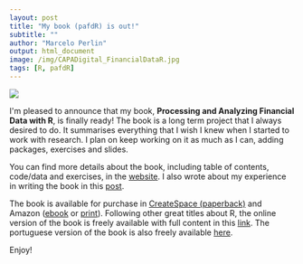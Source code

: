 ```yaml
---
layout: post
title: "My book (pafdR) is out!"
subtitle: ""
author: "Marcelo Perlin"
output: html_document
image: /img/CAPADigital_FinancialDataR.jpg
tags: [R, pafdR]
---
```


![](CAPADigital_FinancialDataR_20170427-1.jpg)

I'm pleased to announce that my book, **Processing and Analyzing Financial Data with R**, is finally ready! The book is a long term project that I always desired to do. It summarises everything that I wish I knew when I started to work with research. I plan on keep working on it as much as I can, adding packages, exercises and slides. 

You can find more details about the book, including table of contents, code/data and exercises, in the [website](https://sites.google.com/view/pafdR/home). I also wrote about my experience in writing the book in this [post](https://msperlin.github.io/2017-02-16-Writing-a-book/).

The book is available for purchase in [CreateSpace (paperback)](https://www.createspace.com/7141874) and Amazon ([ebook](https://www.amazon.com/dp/B071DTSCPS) or [print](https://www.amazon.com/gp/product/8592243556)). Following other great titles about R, the online version of the book is freely available with full content in this [link](https://msperlin.github.io/pafdR/). The portuguese version of the book is also freely available [here](https://msperlin.github.io/pmdfR-Online/).

Enjoy!
